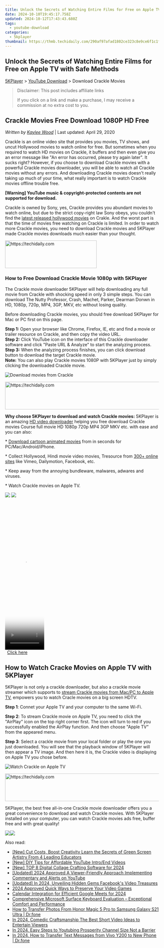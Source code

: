 ```yaml
---
title: Unlock the Secrets of Watching Entire Films for Free on Apple TV with Safe Methods
date: 2024-10-10T19:45:17.758Z
updated: 2024-10-12T17:43:43.680Z
tags:
  - youtube-download
categories:
  - 5kplayer
thumbnail: https://thmb.techidaily.com/290af97afad1802ce323c8e9ce6f1c1f031089327fdc749a381a84624fdbd2f2.jpg
---
```


## Unlock the Secrets of Watching Entire Films for Free on Apple TV with Safe Methods

[5KPlayer](https://tools.techidaily.com/5kplayer/products/) \> [YouTube Download](https://tools.techidaily.com/5kplayer/youtube-download/) \> Download Crackle Movies 

>  Disclaimer: This post includes affiliate links
>
>  If you click on a link and make a purchase, I may receive a commission at no extra cost to you.
>

## Crackle Movies Free Download 1080P HD Free

 _Written by [Kaylee Wood](https://www.quora.com/profile/Amanda-Hu-21)_ | Last updated: April 29, 2020 

Crackle is an online video site that provides you movies, TV shows, and uncut Hollywood movies to watch online for free. But sometimes when you required to watch HD movies on Crackle, it buffers and then even give you an error message like "An error has occurred, please try again later". It sucks right? However, if you choose to download Crackle movies with a powerful Crackle movies downloader, you will be able to watch all Crackle movies without any errors. And downloading Crackle movies doesn't really taking up much of your time, what really important is to watch Crackle movies offline trouble free. 

**\[Warning\] YouTube music & copyright-protected contents are not supported for download.**

Crackle is owned by Sony, yes, Crackle provides you abundant movies to watch online, but due to the strict copy-right law Sony obeys, you couldn't find the [latest released hollywood movies](https://tools.techidaily.com/5kplayer/youtube-download/) on Crakle. And the worst part is that the time of movies free watching on Crackle is limited. In order to watch more Crackle movies, you need to download Crackle movies and 5KPlayer made Crackle movies downloads much easier than your thought. 

<!-- affiliate ads begin -->
<a href="https://aligracehair.sjv.io/c/5597632/1918661/19272" target="_top" id="1918661">
  <img src="//a.impactradius-go.com/display-ad/19272-1918661" border="0" alt="https://techidaily.com" width="300" height="90"/>
</a>
<img height="0" width="0" src="https://aligracehair.sjv.io/i/5597632/1918661/19272" style="position:absolute;visibility:hidden;" border="0" />
<!-- affiliate ads end -->

###  How to Free Download Crackle Movie 1080p with 5KPlayer

The Crackle movie downloader 5KPlayer will help downloading any full movie from Crackle with shocking speed in only 3 simple steps. You can download The Nutty Professor, Crash, Machet, Parker, Dearman Donwn in HD, 1080p, 720p, MP4, 3GP, MKV, etc without losing quality. 

Before downloading Crackle movies, you should free download 5KPlayer for Mac or PC first on this page.

**Step 1:** Open your browser like Chrome, Firefox, IE, etc and find a movie or trailer resource on Crackle, and then copy the video URL.  
**Step 2:** Click YouTube icon on the interface of this Crackle downloader software and click "Paste URL & Analyze" to start the analyzing process.  
**Step 3:** When the analyzing process finishes, you can click download button to download the target Crackle movie.  
**Note:** You can also play Crackle movies 1080P with 5KPlayer just by simply clicking the downloaded Crackle movie. 

![Download  movies from Crackle](https://www.5kplayer.com/youtube-download/img/kabali-movie-download-zjy.jpg) 

<!-- affiliate ads begin -->
<a href="https://appsumo.8odi.net/c/5597632/2094429/7443" target="_top" id="2094429">
  <img src="//a.impactradius-go.com/display-ad/7443-2094429" border="0" alt="https://techidaily.com" width="728" height="90"/>
</a>
<img height="0" width="0" src="https://appsumo.8odi.net/i/5597632/2094429/7443" style="position:absolute;visibility:hidden;" border="0" />
<!-- affiliate ads end -->

**Why choose 5KPlayer to download and watch Crackle movies:** 5KPlayer is an amazing [HD video downloader](https://tools.techidaily.com/5kplayer/youtube-download/) helping you free download Crackle movies Course full movie HD 1080p 720p MP4 3GP MKV etc. with ease and you can also: 

\* [Download cartoon animated movies](https://tools.techidaily.com/5kplayer/youtube-download/) from in seconds for PC/Mac/Android/iPhone.

 \* Collect Hollywood, Hindi movie video movies, Tresource from [300+ online sites](https://tools.techidaily.com/5kplayer/youtube-download/) like Vimeo, Dailymotion, Facebook, etc.

\* Keep away from the annoying bundleware, malwares, adwares and viruses.

 \* Watch Crackle movies on Apple TV.

[![](https://www.5kplayer.com/youtube-download/../button/freedownwhitewin.png)](https://tools.techidaily.com/5kplayer/products/) [![](https://www.5kplayer.com/youtube-download/../button/freedownbackmac.png)](https://tools.techidaily.com/5kplayer/products/) 

<!-- affiliate ads begin -->
<span id="1975555">
					<video width="128" height="480" style="cursor:pointer"
           poster="//a.impactradius-go.com/display-clicktoplayimage/1975555.png"
           onclick="if(!this.playClicked){this.play();this.setAttribute('controls',true);this.playClicked=true;}">
	   <source src="//a.impactradius-go.com/display-ad/22993-1975555">
	   <img src="//a.impactradius-go.com/display-clicktoplayimage/1975555.png" style="border: none; height: 100%; width: 100%; object-fit: contain">
	</video>
	<div style="width:80px;text-align:center"><a href="javascript:window.open(decodeURIComponent('https%3A%2F%2Fhomestyler.sjv.io%2Fc%2F5597632%2F1975555%2F22993'), '_blank');void(0);">Click here</a></div>
</span>
<img height="0" width="0" src="https://imp.pxf.io/i/5597632/1975555/22993" style="position:absolute;visibility:hidden;" border="0" />
<!-- affiliate ads end -->

##  How to Watch Cracke Movies on Apple TV with 5KPlayer

5KPlayer is not only a crackle downloader, but also a crackle movie streamer which supports to [stream Crackle movies from Mac/PC to Apple TV](https://tools.techidaily.com/5kplayer/airplay/), empowers you to watch Cracle movies on a big screen HDTV. 

**Step 1**: Connet your Apple TV and your computer to the same Wi-Fi. 

**Step 2**: To stream Crackle movie on Apple TV, you need to click the "AirPlay" icon on the top right corner first. The icon will turn to red if you successfully enabled the AirPlay function. And then choose "Apple TV" from the appeared menu.

**Step 3**: Select a crackle movie from your local folder or play the one you just downloaded. You will see that the playback window of 5KPlayer will then appear a TV image. And then here it is, the Crackle video is displaying on Apple TV you chose before.

![Watch Crackle on Apple TV](https://www.5kplayer.com/youtube-download/../airplay/img/5k-airplay-xsy-airplay-with-win10-15021501.jpg) 

<!-- affiliate ads begin -->
<a href="https://ephamedtechinc.pxf.io/c/5597632/2130530/26400" target="_top" id="2130530">
  <img src="//a.impactradius-go.com/display-ad/26400-2130530" border="0" alt="https://techidaily.com" width="728" height="90"/>
</a>
<img height="0" width="0" src="https://ephamedtechinc.pxf.io/i/5597632/2130530/26400" style="position:absolute;visibility:hidden;" border="0" />
<!-- affiliate ads end -->

5KPlayer, the best free all-in-one Crackle movie downloader offers you a great convenience to download and watch Crackle movies. With 5KPlayer installed on your computer, you can watch Crackle movies ads free, buffer free and with great quality! 

[![](https://www.5kplayer.com/youtube-download/../button/freedownwhitewin.png)](https://tools.techidaily.com/5kplayer/products/)[![](https://www.5kplayer.com/youtube-download/../button/freedownbackmac.png)](https://tools.techidaily.com/5kplayer/products/)

<ins class="adsbygoogle"
     style="display:block"
     data-ad-format="autorelaxed"
     data-ad-client="ca-pub-7571918770474297"
     data-ad-slot="1223367746"></ins>

<ins class="adsbygoogle"
     style="display:block"
     data-ad-client="ca-pub-7571918770474297"
     data-ad-slot="8358498916"
     data-ad-format="auto"
     data-full-width-responsive="true"></ins>

<span class="atpl-alsoreadstyle">Also read:</span>
<div><ul>
<li><a href="https://youtube-video-recordings.techidaily.com/new-cut-costs-boost-creativity-learn-the-secrets-of-green-screen-artistry-from-4-leading-educators/"><u>[New] Cut Costs, Boost Creativity Learn the Secrets of Green Screen Artistry From 4 Leading Educators</u></a></li>
<li><a href="https://youtube-video-recordings.techidaily.com/new-diy-tips-for-affordable-youtube-introend-videos/"><u>[New] DIY Tips for Affordable YouTube Intro/End Videos</u></a></li>
<li><a href="https://article-tips.techidaily.com/new-top-8-digital-collage-crafting-software-for-2024/"><u>[New] TOP 8 Digital Collage Crafting Software for 2024</u></a></li>
<li><a href="https://facebook-video-footage.techidaily.com/updated-2024-approved-a-viewer-friendly-approach-implementing-commentary-and-alerts-on-youtube/"><u>[Updated] 2024 Approved A Viewer-Friendly Approach Implementing Commentary and Alerts on YouTube</u></a></li>
<li><a href="https://facebook-video-recording.techidaily.com/updated-in-2024-unveiling-hidden-gems-facebooks-video-treasures/"><u>[Updated] In 2024, Unveiling Hidden Gems Facebook's Video Treasures</u></a></li>
<li><a href="https://digital-screen-recording.techidaily.com/2024-approved-quick-ways-to-preserve-your-video-games/"><u>2024 Approved Quick Ways to Preserve Your Video Games</u></a></li>
<li><a href="https://screen-capture.techidaily.com/calendar-integration-for-efficient-google-meets-for-2024/"><u>Calendar Integration for Efficient Google Meets for 2024</u></a></li>
<li><a href="https://buynow-marvelous.techidaily.com/comprehensive-microsoft-surface-keyboard-evaluation-exceptional-comfort-and-performance/"><u>Comprehensive Microsoft Surface Keyboard Evaluation – Exceptional Comfort and Performance</u></a></li>
<li><a href="https://android-transfer.techidaily.com/how-to-transfer-photos-from-honor-magic-5-pro-to-samsung-galaxy-s21-ultra-drfone-by-drfone-transfer-from-android-transfer-from-android/"><u>How to Transfer Photos From Honor Magic 5 Pro to Samsung Galaxy S21 Ultra | Dr.fone</u></a></li>
<li><a href="https://youtube-video-recordings.techidaily.com/in-2024-comedic-craftsmanship-the-best-short-video-ideas-to-entertain-viewers/"><u>In 2024, Comedic Craftsmanship The Best Short Video Ideas to Entertain Viewers</u></a></li>
<li><a href="https://youtube-video-recordings.techidaily.com/in-2024-easy-steps-to-youtubing-prosperity-channel-size-not-a-barrier/"><u>In 2024, Easy Steps to Youtubing Prosperity Channel Size Not a Barrier</u></a></li>
<li><a href="https://android-transfer.techidaily.com/in-2024-how-to-transfer-text-messages-from-vivo-y200-to-new-phone-drfone-by-drfone-transfer-from-android-transfer-from-android/"><u>In 2024, How to Transfer Text Messages from Vivo Y200 to New Phone | Dr.fone</u></a></li>
</ul></div>

